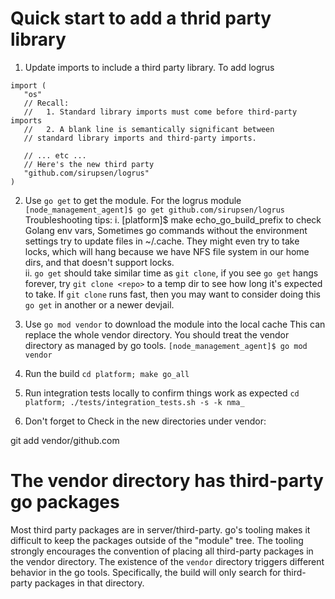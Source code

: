 # Quick start to add a thrid party library

1. Update imports to include a third party library. To add logrus
```
import (
   "os"
   // Recall:
   //   1. Standard library imports must come before third-party imports
   //   2. A blank line is semantically significant between
   // standard library imports and third-party imports.

   // ... etc ...
   // Here's the new third party
   "github.com/sirupsen/logrus"
)
```
2. Use `go get` to get the module. For the logrus module
   `[node_management_agent]$ go get github.com/sirupsen/logrus`
   Troubleshooting tips:
   i. [platform]$ make echo_go_build_prefix to check Golang env vars,
      Sometimes go commands without the environment settings try to 
      update files in ~/.cache. They might even try to take locks, 
      which will hang because we have NFS file system in our home dirs, 
      and that doesn't support locks.  
   ii. `go get` should take similar time as `git clone`,
      if you see `go get` hangs forever, try `git clone <repo>` to a temp
      dir to see how long it's expected to take. If `git clone` runs fast,
      then you may want to consider doing this `go get` in another or 
      a newer devjail.

3. Use `go mod vendor` to download the module into the local cache
   This can replace the whole vendor directory. You should treat
   the vendor directory as managed by go tools.
   `[node_management_agent]$ go mod vendor`

4. Run the build `cd platform; make go_all`

5. Run integration tests locally to confirm things work as expected
   `cd platform; ./tests/integration_tests.sh -s -k nma_`


6. Don't forget to Check in the new directories under vendor:

git add vendor/github.com

# The vendor directory has third-party go packages

Most third party packages are in server/third-party. go's tooling makes
it difficult to keep the packages outside of the "module" tree. The tooling
strongly encourages the convention of placing all third-party packages in
the vendor directory. The existence of the `vendor` directory triggers different
behavior in the go tools. Specifically, the build will only search for third-party
packages in that directory.


